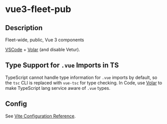 # vue3-fleet-pub

## Description

Fleet-wide, public, Vue 3 components

[VSCode](https://code.visualstudio.com/) + [Volar](https://marketplace.visualstudio.com/items?itemName=Vue.volar) (and disable Vetur).

## Type Support for `.vue` Imports in TS

TypeScript cannot handle type information for `.vue` imports by default, so the `tsc` CLI is replaced with `vue-tsc` for type checking. In Code, use [Volar](https://marketplace.visualstudio.com/items?itemName=Vue.volar) to make TypeScript lang service aware of `.vue` types.

## Config

See [Vite Configuration Reference](https://vite.dev/config/).
